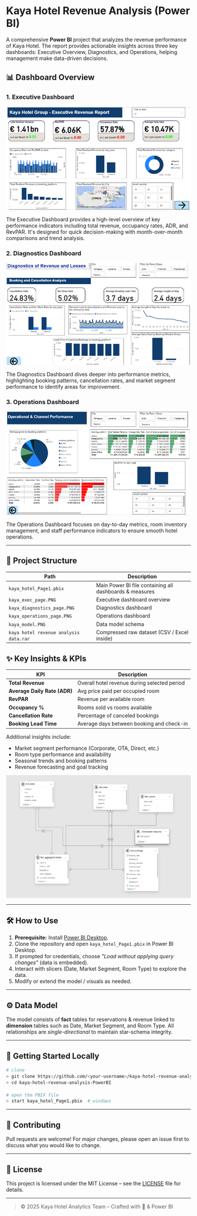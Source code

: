 # Kaya Hotel Revenue Analysis (Power BI)

A comprehensive **Power BI** project that analyzes the revenue performance of Kaya Hotel. The report provides actionable insights across three key dashboards: Executive Overview, Diagnostics, and Operations, helping management make data-driven decisions.

## 📊 Dashboard Overview

### 1. Executive Dashboard
![Executive Dashboard](kaya_exec_page.PNG)

The Executive Dashboard provides a high-level overview of key performance indicators including total revenue, occupancy rates, ADR, and RevPAR. It's designed for quick decision-making with month-over-month comparisons and trend analysis.

### 2. Diagnostics Dashboard
![Diagnostics Dashboard](kaya_diagnostics_page.PNG)

The Diagnostics Dashboard dives deeper into performance metrics, highlighting booking patterns, cancellation rates, and market segment performance to identify areas for improvement.

### 3. Operations Dashboard
![Operations Dashboard](kaya_operations_page.PNG)

The Operations Dashboard focuses on day-to-day metrics, room inventory management, and staff performance indicators to ensure smooth hotel operations.

---

## 📂 Project Structure

| Path | Description |
|------|-------------|
| `kaya_hotel_Page1.pbix` | Main Power BI file containing all dashboards & measures |
| `kaya_exec_page.PNG` | Executive dashboard overview |
| `kaya_diagnostics_page.PNG` | Diagnostics dashboard |
| `kaya_operations_page.PNG` | Operations dashboard |
| `kaya_model.PNG` | Data model schema |
| `kaya hotel revenue analysis data.rar` | Compressed raw dataset (CSV / Excel inside) |

## ✨ Key Insights & KPIs

| KPI | Description |
|-----|-------------|
| **Total Revenue** | Overall hotel revenue during selected period |
| **Average Daily Rate (ADR)** | Avg price paid per occupied room |
| **RevPAR** | Revenue per available room |
| **Occupancy %** | Rooms sold vs rooms available |
| **Cancellation Rate** | Percentage of canceled bookings |
| **Booking Lead Time** | Average days between booking and check-in |

Additional insights include:

* Market segment performance (Corporate, OTA, Direct, etc.)  
* Room type performance and availability  
* Seasonal trends and booking patterns  
* Revenue forecasting and goal tracking

![Data Model](kaya_model.PNG)

---

## 🛠️ How to Use

1. **Prerequisite:** Install [Power BI Desktop](https://powerbi.microsoft.com/desktop/).
2. Clone the repository and open `kaya_hotel_Page1.pbix` in Power BI Desktop.
3. If prompted for credentials, choose *"Load without applying query changes"* (data is embedded).
4. Interact with slicers (Date, Market Segment, Room Type) to explore the data.
5. Modify or extend the model / visuals as needed.

---

## ⚙️ Data Model

The model consists of **fact** tables for reservations & revenue linked to **dimension** tables such as Date, Market Segment, and Room Type.  All relationships are *single-directional* to maintain star-schema integrity.

---

## 🚀 Getting Started Locally

```bash
# clone
> git clone https://github.com/<your-username>/kaya-hotel-revenue-analysis-PowerBI.git
> cd kaya-hotel-revenue-analysis-PowerBI

# open the PBIX file
> start kaya_hotel_Page1.pbix  # windows
```

---

## 🤝 Contributing

Pull requests are welcome!  For major changes, please open an issue first to discuss what you would like to change.

---

## 📄 License

This project is licensed under the MIT License – see the [LICENSE](LICENSE) file for details.

---

> © 2025 Kaya Hotel Analytics Team – Crafted with 💛 & Power BI
